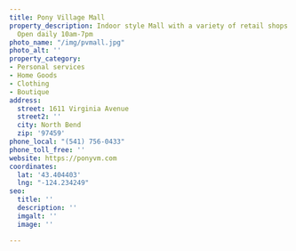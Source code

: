 ```yaml
---
title: Pony Village Mall
property_description: Indoor style Mall with a variety of retail shops and salon services.
  Open daily 10am-7pm
photo_name: "/img/pvmall.jpg"
photo_alt: ''
property_category:
- Personal services
- Home Goods
- Clothing
- Boutique
address:
  street: 1611 Virginia Avenue
  street2: ''
  city: North Bend
  zip: '97459'
phone_local: "(541) 756-0433"
phone_toll_free: ''
website: https://ponyvm.com
coordinates:
  lat: '43.404403'
  lng: "-124.234249"
seo:
  title: ''
  description: ''
  imgalt: ''
  image: ''

---
```

